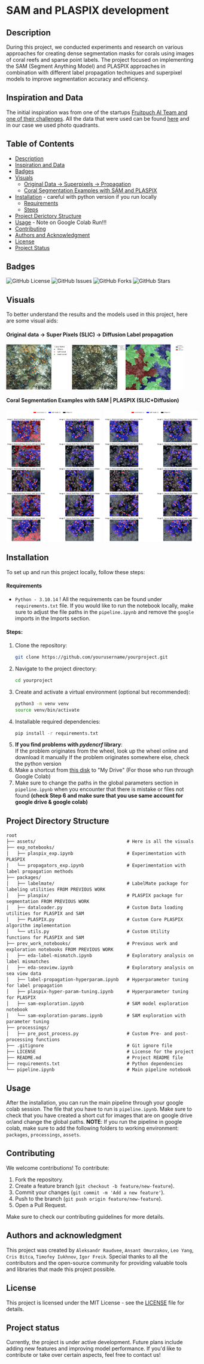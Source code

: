 # SAM and PLASPIX development

## Description
During this project, we conducted experiments and research on various approaches for creating dense segmentation masks for corals using images of coral reefs and sparse point labels. The project focused on implementing the SAM (Segment Anything Model) and PLASPIX approaches in combination with different label propagation techniques and superpixel models to improve segmentation accuracy and efficiency. 

## Inspiration and Data
The initial inspiration was from one of the startups [Fruitpuch AI Team and one of their challenges](https://app.fruitpunch.ai/challenge/ai-for-coral-reefs-2#overview). All the data that were used can be found [here](http://data.qld.edu.au/public/Q1281/) and in our case we used photo quadrants.

## Table of Contents
- [Description](#description)
- [Inspiration and Data](#inspiration-and-data)
- [Badges](#badges)
- [Visuals](#visuals)
  - [Original Data -\> Superpixels -> Propagation](#original-data---super-pixels-slic---diffusion-label-propagation)
  - [Coral Segmentation Examples with SAM and PLASPIX](#coral-segmentation-examples-with-sam--plaspix-slicdiffusion)
- [Installation](#installation) - careful with python version if you run locally 
  - [Requirements](#requirements)
  - [Steps](#steps)
- [Project Derictory Structure](#project-directory-structure)
- [Usage](#usage) - Note on Google Colab Run!!!
- [Contributing](#contributing)
- [Authors and Acknowledgment](#authors-and-acknowledgment)
- [License](#license)
- [Project Status](#project-status)


## Badges
![GitHub License](https://img.shields.io/github/license/AlexRaudvee/Data-Challenge-3)
![GitHub Issues](https://img.shields.io/github/issues/AlexRaudvee/Data-Challenge-3)
![GitHub Forks](https://img.shields.io/github/forks/AlexRaudvee/Data-Challenge-3)
![GitHub Stars](https://img.shields.io/github/stars/AlexRaudvee/Data-Challenge-3)

## Visuals
To better understand the results and the models used in this project, here are some visual aids:

#### Original data -> Super Pixels (SLIC) -> Diffusion Label propagation 

<div style="display: flex; align-items: center;">
  <img src="assets/vis/base_example.png" alt="Original Image with Sparse Point Labels" width="33%" style="margin-right: 10px;">
  <img src="assets/vis/super_pix_example.png" alt="Super Pixels (SLIC example)" width="28.25%">
  <img src="assets/vis/label_propagarion_example.png" alt="Super Pixels (SLIC example)" width="31.3%">
</div>

#### Coral Segmentation Examples with SAM | PLASPIX (SLIC+Diffusion)
<div style="display: flex; align-items: center;">
  <img src="assets/vis/soft-hard-vis.png" alt="SAM Examples" width="50%" style="margin-right: 10px;">
  <img src="assets/vis/soft-hard-vis-plaspix.png" alt="PLASPIX Examples" width="50%">
</div>


## Installation
To set up and run this project locally, follow these steps:

#### Requirements
- `Python - 3.10.14` !
All the requirements can be found under `requirements.txt` file. If you would like to run the notebook locally, make sure to adjust the file paths in the `pipeline.ipynb` and remove the `google` imports in the Imports section. 

#### Steps:
1. Clone the repository:
    ```bash
    git clone https://github.com/yourusername/yourproject.git
    ```
2. Navigate to the project directory:
    ```bash
    cd yourproject
    ```
3. Create and activate a virtual environment (optional but recommended):
    ```bash
    python3 -m venv venv
    source venv/bin/activate
    ```
4. Installable required dependencies:
    ```bash
    pip install -r requirements.txt
    ```
5. **If you find problems with *pydencrf* library**:    
    If the problem originates from the wheel, look up the wheel online and download it manually 
    If the problem originates somewhere else, check the python version
6. Make a shortcut from [this disk](https://drive.google.com/drive/folders/1JWr9SORKKmUjwQFYigekfVXpHwfEqNss) to "My Drive" (For those who run through Google Colab)
7. Make sure to change the paths in the global parameters section in `pipeline.ipynb` when you encounter that there is mistake or files not found **(check Step 6 and make sure that you use same account for google drive & google colab)**

## Project Directory Structure

```plaintext
root
├── assets/                                  # Here is all the visuals
├── exp_notebooks/
│   ├── plaspix_exp.ipynb                    # Experimentation with PLASPIX
│   └── propagators_exp.ipynb                # Experimentation with label propagation methods
├── packages/
│   ├── labelmate/                           # LabelMate package for labeling utilities FROM PREVIOUS WORK
│   ├── plaspix/                             # PLASPIX package for segmentation FROM PREVIOUS WORK
│   ├── dataloader.py                        # Custom Data loading utilities for PLASPIX and SAM 
│   ├── PLASPIX.py                           # Custom Core PLASPIX algorithm implementation
│   └── utils.py                             # Custom Utility functions for PLASPIX and SAM
├── prev_work_notebooks/                     # Previous work and exploration notebooks FROM PREVIOUS WORK
│   ├── eda-label-mismatch.ipynb             # Exploratory analysis on label mismatches
│   ├── eda-seaview.ipynb                    # Exploratory analysis on sea view data
│   ├── label-propagation-hyperparam.ipynb   # Hyperparameter tuning for label propagation
│   ├── plaspix-hyper-param-tuning.ipynb     # Hyperparameter tuning for PLASPIX
│   ├── sam-exploration.ipynb                # SAM model exploration notebook
│   └── sam-exploration-params.ipynb         # SAM exploration with parameter tuning
├── processings/
│   ├── pre_post_process.py                  # Custom Pre- and post-processing functions
├── .gitignore                               # Git ignore file
├── LICENSE                                  # License for the project
├── README.md                                # Project README file
├── requirements.txt                         # Python dependencies
└── pipeline.ipynb                           # Main pipeline notebook
```

## Usage
After the installation, you can run the main pipeline through your google colab session. The file that you have to run is `pipeline.ipynb`. Make sure to check that you have created a short cut for images that are on google drive or/and change the global paths. 
**NOTE**: If you run the pipeline in google colab, make sure to add the following folders to working environment: `packages`, `processings`, `assets`.

## Contributing
We welcome contributions! To contribute:

1. Fork the repository.
2. Create a feature branch (`git checkout -b feature/new-feature`).
3. Commit your changes (`git commit -m 'Add a new feature'`). 
4. Push to the branch (`git push origin feature/new-feature`).
5. Open a Pull Request.

Make sure to check our contributing guidelines for more details.

## Authors and acknowledgment
This project was created by `Aleksandr Raudvee`, `Ansant Omurzakov`, `Leo Yang`, `Cris Bitca`, `Timofey Iukhnov`, `Igor Freik`. Special thanks to all the contributors and the open-source community for providing valuable tools and libraries that made this project possible.

## License
This project is licensed under the MIT License - see the [LICENSE](LICENSE) file for details.

## Project status
Currently, the project is under active development. Future plans include adding new features and improving model performance. If you'd like to contribute or take over certain aspects, feel free to contact us!
